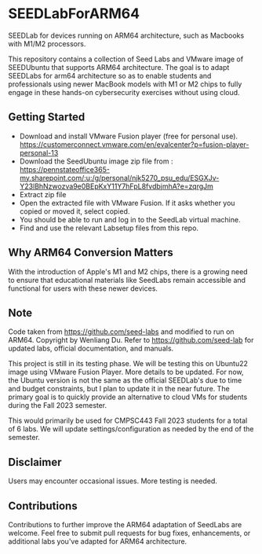 # SEEDLabForARM64
SEEDLab for devices running on ARM64 architecture, such as Macbooks with M1/M2 processors.

This repository contains a collection of Seed Labs and VMware image of SEEDUbuntu that supports ARM64 architecture. The goal is to adapt SEEDLabs for arm64 architecture so as to enable students and professionals using newer MacBook models with M1 or M2 chips to fully engage in these hands-on cybersecurity exercises without using cloud. 

## Getting Started
+ Download and install VMware Fusion player (free for personal use). https://customerconnect.vmware.com/en/evalcenter?p=fusion-player-personal-13
+ Download the SeedUbuntu image zip file from : https://pennstateoffice365-my.sharepoint.com/:u:/g/personal/njk5270_psu_edu/ESGXJv-Y23lBhNzwozva9e0BEpKxY11Y7hFpL8fvdbjmhA?e=zqrgJm
+ Extract zip file
+ Open the extracted file with VMware Fusion. If it asks whether you copied or moved it, select copied.
+ You should be able to run and log in to the SeedLab virtual machine.
+ Find and use the relevant Labsetup files from this repo.

  
## Why ARM64 Conversion Matters
With the introduction of Apple's M1 and M2 chips, there is a growing need to ensure that educational materials like SeedLabs remain accessible and functional for users with these newer devices. 


## Note
Code taken from https://github.com/seed-labs and modified to run on ARM64.
Copyright by Wenliang Du.
Refer to https://github.com/seed-lab for updated labs, official documentation, and manuals.

This project is still in its testing phase. We will be testing this on Ubuntu22 image using VMware Fusion Player. More details to be updated. For now, the Ubuntu version is not the same as the official SEEDLab's due to time and budget constraints, but I plan to update it in the near future. The primary goal is to quickly provide an alternative to cloud VMs for students during the Fall 2023 semester.

This would primarily be used for CMPSC443 Fall 2023 students for a total of 6 labs. We will update settings/configuration as needed by the end of the semester.

## Disclaimer
Users may encounter occasional issues. More testing is needed. 
## Contributions
Contributions to further improve the ARM64 adaptation of SeedLabs are welcome. Feel free to submit pull requests for bug fixes, enhancements, or additional labs you've adapted for ARM64 architecture.
